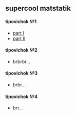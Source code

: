## supercool matstatik 
#### tipovichok №1
- [part I ](https://kimvlry.github.io/stats/pdfs/1.1.pdf)
- [part II](https://kimvlry.github.io/stats/pdfs/1.2.pdf)

#### tipovichok №2
- brbrbr...
  
#### tipovichok №3
- brbr...
  
#### tipovichok №4
- brr...
